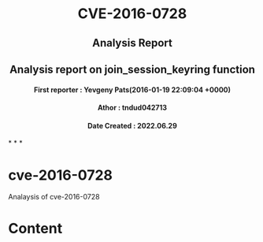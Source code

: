 <center>

# CVE-2016-0728
## Analysis Report
## Analysis report on join_session_keyring function

#### First reporter : Yevgeny Pats(2016-01-19 22:09:04 +0000)

#### Athor : tndud042713

#### Date Created : 2022.06.29

</center>
* * *

# cve-2016-0728
Analaysis of cve-2016-0728

# Content
